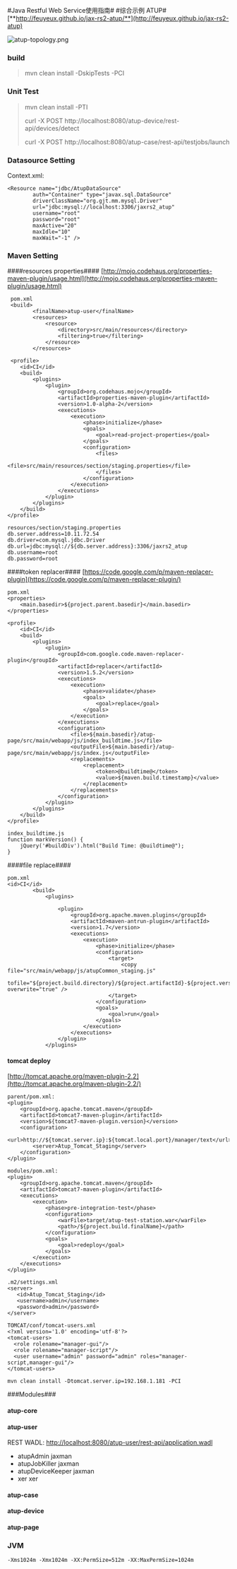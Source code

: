 #Java Restful Web Service使用指南#
#综合示例 ATUP#
[**http://feuyeux.github.io/jax-rs2-atup/**](http://feuyeux.github.io/jax-rs2-atup)

![atup-topology.png](atup-topology.png)

### build ###
> mvn clean install -DskipTests -PCI

### Unit Test ###
> mvn clean install -PTI
>
> curl -X POST http://localhost:8080/atup-device/rest-api/devices/detect
>
> curl -X POST http://localhost:8080/atup-case/rest-api/testjobs/launch

### Datasource Setting ###
Context.xml:
	
	<Resource name="jdbc/AtupDataSource"
        	auth="Container" type="javax.sql.DataSource"
        	driverClassName="org.gjt.mm.mysql.Driver"
        	url="jdbc:mysql://localhost:3306/jaxrs2_atup"
        	username="root"
        	password="root"
        	maxActive="20"
        	maxIdle="10"
        	maxWait="-1" />
	
### Maven Setting ###
####resources properties####
[http://mojo.codehaus.org/properties-maven-plugin/usage.html](http://mojo.codehaus.org/properties-maven-plugin/usage.html)

     pom.xml
     <build>
            <finalName>atup-user</finalName>
            <resources>
                <resource>
                    <directory>src/main/resources</directory>
                    <filtering>true</filtering>
                </resource>
            </resources>

     <profile>
        <id>CI</id>
        <build>
            <plugins>
                <plugin>
                    <groupId>org.codehaus.mojo</groupId>
                    <artifactId>properties-maven-plugin</artifactId>
                    <version>1.0-alpha-2</version>
                    <executions>
                        <execution>
                            <phase>initialize</phase>
                            <goals>
                                <goal>read-project-properties</goal>
                            </goals>
                            <configuration>
                                <files>
                                    <file>src/main/resources/section/staging.properties</file>
                                </files>
                            </configuration>
                        </execution>
                    </executions>
                </plugin>
            </plugins>
        </build>
    </profile>

    resources/section/staging.properties
    db.server.address=10.11.72.54
    db.driver=com.mysql.jdbc.Driver
    db.url=jdbc:mysql://${db.server.address}:3306/jaxrs2_atup
    db.username=root
    db.password=root

####token replacer####
[https://code.google.com/p/maven-replacer-plugin](https://code.google.com/p/maven-replacer-plugin/)

    pom.xml
    <properties>
        <main.basedir>${project.parent.basedir}</main.basedir>
    </properties>

    <profile>
        <id>CI</id>
        <build>
            <plugins>
                <plugin>
                    <groupId>com.google.code.maven-replacer-plugin</groupId>
                    <artifactId>replacer</artifactId>
                    <version>1.5.2</version>
                    <executions>
                        <execution>
                            <phase>validate</phase>
                            <goals>
                                <goal>replace</goal>
                            </goals>
                        </execution>
                    </executions>
                    <configuration>
                        <file>${main.basedir}/atup-page/src/main/webapp/js/index_buildtime.js</file>
                        <outputFile>${main.basedir}/atup-page/src/main/webapp/js/index.js</outputFile>
                        <replacements>
                            <replacement>
                                <token>@buildtime@</token>
                                <value>${maven.build.timestamp}</value>
                            </replacement>
                        </replacements>
                    </configuration>
                </plugin>
            </plugins>
        </build>
    </profile>

    index_buildtime.js
    function markVersion() {
        jQuery('#buildDiv').html("Build Time: @buildtime@");
    }

####file replace####

    pom.xml
    <id>CI</id>
            <build>
                <plugins>

                    <plugin>
                        <groupId>org.apache.maven.plugins</groupId>
                        <artifactId>maven-antrun-plugin</artifactId>
                        <version>1.7</version>
                        <executions>
                            <execution>
                                <phase>initialize</phase>
                                <configuration>
                                    <target>
                                        <copy file="src/main/webapp/js/atupCommon_staging.js"
                                              tofile="${project.build.directory}/${project.artifactId}-${project.version}/js/atupCommon.js" overwrite="true" />
                                    </target>
                                </configuration>
                                <goals>
                                    <goal>run</goal>
                                </goals>
                            </execution>
                        </executions>
                    </plugin>
                </plugins>

#### tomcat deploy ####

[http://tomcat.apache.org/maven-plugin-2.2](http://tomcat.apache.org/maven-plugin-2.2/)

	parent/pom.xml:
	<plugin>
		<groupId>org.apache.tomcat.maven</groupId>
		<artifactId>tomcat7-maven-plugin</artifactId>
		<version>${tomcat7-maven-plugin.version}</version>
		<configuration>
			<url>http://${tomcat.server.ip}:${tomcat.local.port}/manager/text</url>
			<server>Atup_Tomcat_Staging</server>
		</configuration>
	</plugin>

	modules/pom.xml:
	<plugin>
		<groupId>org.apache.tomcat.maven</groupId>
		<artifactId>tomcat7-maven-plugin</artifactId>
		<executions>
			<execution>
				<phase>pre-integration-test</phase>
				<configuration>
					<warFile>target/atup-test-station.war</warFile>
					<path>/${project.build.finalName}</path>
				</configuration>
				<goals>
					<goal>redeploy</goal>
				</goals>
			</execution>
		</executions>
	</plugin>

	.m2/settings.xml
	<server>
       <id>Atup_Tomcat_Staging</id>
       <username>admin</username>
       <password>admin</password>
	</server>

	TOMCAT/conf/tomcat-users.xml
	<?xml version='1.0' encoding='utf-8'?>
	<tomcat-users>
	  <role rolename="manager-gui"/>
	  <role rolename="manager-script"/>
	  <user username="admin" password="admin" roles="manager-script,manager-gui"/>
	</tomcat-users>

    mvn clean install -Dtomcat.server.ip=192.168.1.181 -PCI
###Modules###

#### atup-core ####

#### atup-user ####
REST WADL:
[http://localhost:8080/atup-user/rest-api/application.wadl](http://localhost:8080/atup-user/rest-api/application.wadl)

- atupAdmin jaxman
- atupJobKiller jaxman
- atupDeviceKeeper jaxman
- xer xer

#### atup-case ####

#### atup-device ####

#### atup-page  ####


### JVM ###
	-Xms1024m -Xmx1024m -XX:PermSize=512m -XX:MaxPermSize=1024m